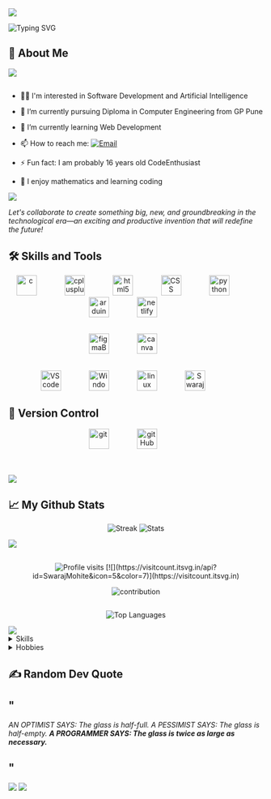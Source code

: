 <img src="https://capsule-render.vercel.app/api?&color=gradient&height=350&section=header&text=Hey,%20👋%20I%20am%20Swaraj!&fontSize=75&animation=fadeIn&textColor=white">


![Typing SVG](https://readme-typing-svg.herokuapp.com/?lines=A%20full%20time%20learner%20and%20programmer.;%20A%20Computer%20Engineering%20Student.&font=italic&fontSize=50&color=FF4500&fontWeight=bold)


## 🚀 About Me

<img src="https://user-images.githubusercontent.com/73097560/115834477-dbab4500-a447-11eb-908a-139a6edaec5c.gif">

## 

- 👩‍💻 I'm interested in Software Development and Artificial Intelligence 

- 🌱 I’m currently pursuing Diploma in Computer Engineering from GP Pune

- 👀 I’m currently learning Web Development

- 📫 How to reach me:   [![Email](https://img.shields.io/badge/Mail-004788?style=for-the-badge&logo=gmail&logoColor=red)](mailto:swarajmohite16@gmail.com)

- ⚡ Fun fact: I am probably 16 years old CodeEnthusiast

- 🧠 I enjoy mathematics and learning coding

<img src="https://user-images.githubusercontent.com/73097560/115834477-dbab4500-a447-11eb-908a-139a6edaec5c.gif">

<i>Let's collaborate to create something big, new, and groundbreaking in the technological era—an exciting and productive invention that will redefine the future!</i>

##


## 🛠 Skills and Tools

 <p align= "center">

  <img src="https://user-images.githubusercontent.com/25181517/192106070-46255bcf-65e6-4c6b-a296-bf8d0d8fb2a7.png" alt="c" width="40" height="40"/>
   &nbsp&nbsp&nbsp&nbsp&nbsp&nbsp&nbsp&nbsp&nbsp&nbsp&nbsp&nbsp
   <img src ="https://user-images.githubusercontent.com/25181517/192106073-90fffafe-3562-4ff9-a37e-c77a2da0ff58.png" alt="cplusplus" width="40" height="40"/>
   &nbsp&nbsp&nbsp&nbsp&nbsp&nbsp&nbsp&nbsp&nbsp&nbsp&nbsp&nbsp
  <img src="https://user-images.githubusercontent.com/25181517/192158954-f88b5814-d510-4564-b285-dff7d6400dad.png" alt="html5" width="40" height="40"/>
   &nbsp&nbsp&nbsp&nbsp&nbsp&nbsp&nbsp&nbsp&nbsp&nbsp&nbsp&nbsp
  <img src="https://user-images.githubusercontent.com/25181517/183898674-75a4a1b1-f960-4ea9-abcb-637170a00a75.png" alt="CSS" width="40" height="40"/>
   &nbsp&nbsp&nbsp&nbsp&nbsp&nbsp&nbsp&nbsp&nbsp&nbsp&nbsp&nbsp
   <img src="https://user-images.githubusercontent.com/25181517/183423507-c056a6f9-1ba8-4312-a350-19bcbc5a8697.png" alt="pythonBasics" width="40" height="40"/>
   &nbsp&nbsp&nbsp&nbsp&nbsp&nbsp&nbsp&nbsp&nbsp&nbsp&nbsp&nbsp
   <img src="https://github.com/marwin1991/profile-technology-icons/assets/136815194/a57a85ba-e2dd-4036-85b6-7e1532391627" alt="arduinoUNO" width="40" height="40"/>
   &nbsp&nbsp&nbsp&nbsp&nbsp&nbsp&nbsp&nbsp&nbsp&nbsp&nbsp&nbsp 
   <img src="https://encrypted-tbn0.gstatic.com/images?q=tbn:ANd9GcQrvwgpiqc9FrNeVcW-NQekpPIwIcktyys_nw&s" alt="netlify" width="40" height="40"/>
   &nbsp&nbsp&nbsp&nbsp&nbsp&nbsp&nbsp&nbsp&nbsp&nbsp&nbsp&nbsp 
   </p>
   
   ##
   <p align= " center">
   <img src="https://user-images.githubusercontent.com/25181517/189715289-df3ee512-6eca-463f-a0f4-c10d94a06b2f.png" alt="figmaBasics" width="40" height="40"/>
   &nbsp&nbsp&nbsp&nbsp&nbsp&nbsp&nbsp&nbsp&nbsp&nbsp&nbsp&nbsp
   <img src="https://github-production-user-asset-6210df.s3.amazonaws.com/136815194/253220886-02494c7c-de6a-43a6-9293-6369696842ed.png" alt="canva" width="40" height="40"/>
   &nbsp&nbsp&nbsp&nbsp&nbsp&nbsp&nbsp&nbsp&nbsp&nbsp&nbsp&nbsp </p>
   
   ##
   <p align= " center">
   <img src="https://user-images.githubusercontent.com/25181517/192108891-d86b6220-e232-423a-bf5f-90903e6887c3.png" alt="VScode" width="40" height="40"/>
   &nbsp&nbsp&nbsp&nbsp&nbsp&nbsp&nbsp&nbsp&nbsp&nbsp&nbsp&nbsp
   <img src="https://user-images.githubusercontent.com/25181517/186884150-05e9ff6d-340e-4802-9533-2c3f02363ee3.png" alt="Windows" width="40" height="40"/>
   &nbsp&nbsp&nbsp&nbsp&nbsp&nbsp&nbsp&nbsp&nbsp&nbsp&nbsp&nbsp
   <img src="https://github.com/marwin1991/profile-technology-icons/assets/76662862/2481dc48-be6b-4ebb-9e8c-3b957efe69fa" alt="linux" width="40" height="40"/>
   &nbsp&nbsp&nbsp&nbsp&nbsp&nbsp&nbsp&nbsp&nbsp&nbsp&nbsp&nbsp
    <a href="https://replit.com/@swarajmohite16" target="blank"><img src="https://upload.wikimedia.org/wikipedia/commons/thumb/7/78/New_Replit_Logo.svg/1200px-New_Replit_Logo.svg.png" alt="SwarajMohite_replit" height="40" width="40" /></a>
 &nbsp&nbsp&nbsp&nbsp&nbsp&nbsp&nbsp&nbsp&nbsp&nbsp&nbsp&nbsp
</p>

## 🧰 Version Control
<p align="center">
  <img src="https://user-images.githubusercontent.com/25181517/192108372-f71d70ac-7ae6-4c0d-8395-51d8870c2ef0.png" alt="git" width="40" height="40"/>
   &nbsp&nbsp&nbsp&nbsp&nbsp&nbsp&nbsp&nbsp&nbsp&nbsp&nbsp&nbsp
  <img src="https://user-images.githubusercontent.com/25181517/192108374-8da61ba1-99ec-41d7-80b8-fb2f7c0a4948.png" alt="gitHub" width="40" height="40"/>
   &nbsp&nbsp&nbsp&nbsp&nbsp&nbsp&nbsp&nbsp&nbsp&nbsp&nbsp&nbsp
</p>


<br><br>
<img src="https://user-images.githubusercontent.com/73097560/115834477-dbab4500-a447-11eb-908a-139a6edaec5c.gif">
## 📈 My Github Stats
 <p align= " center">
  <img src="https://github-readme-streak-stats.herokuapp.com/?user=SwarajMohite&show_icons=true&locale=en&theme=dark" alt="Streak">
  <img src="https://github-readme-stats.vercel.app/api?username=SwarajMohite&show_icons=true&locale=en&theme=dark" alt="Stats">
  </p>
<img src="https://user-images.githubusercontent.com/73097560/115834477-dbab4500-a447-11eb-908a-139a6edaec5c.gif">

##
<p align= " center"> 
  <img src="https://komarev.com/ghpvc/?username=SwarajMohite&label=Profile%20Visit&color=0e75b6&style=flat&show_icons=true&locale=en&theme=dark" alt="Profile visits">
[![](https://visitcount.itsvg.in/api?id=SwarajMohite&icon=5&color=7)](https://visitcount.itsvg.in)
</p>


  <p align= " center">
  <img align= " center" src="https://github-contributor-stats.vercel.app/api?username=SwarajMohite&layout=compact&show_icons=true&locale=en&theme=dark&combine_all_yearly_contributions=true"alt="contribution">
</p>

##

  <p align= " center">
  <img align= " center" src="https://github-readme-stats.vercel.app/api/top-langs?username=SwarajMohite&layout=compact&show_icons=true&locale=en&theme=dark" alt="Top Languages">
</p>
<img src="https://user-images.githubusercontent.com/73097560/115834477-dbab4500-a447-11eb-908a-139a6edaec5c.gif">



  <details>
  <summary>Skills</summary>

- Problem Solving
- Researching & Learning
- Web page designing
- Anchoring 
</details>

<details>
  <summary>Hobbies</summary>
</br> 
 -  📚 Writing & Reading <br>
 -  🎧 Listening to Music <br>
 -  👨🏻‍💻 Learning <br>
 -  🔁 Drawing and Painting <br>
</details>


## ✍️ Random Dev Quote
## "
 
<i>AN OPTIMIST SAYS: The glass is half-full. A PESSIMIST SAYS: The glass is half-empty. <b>A PROGRAMMER SAYS: The glass is twice as large as necessary. </b></i>

## "


<img src="https://user-images.githubusercontent.com/73097560/115834477-dbab4500-a447-11eb-908a-139a6edaec5c.gif">



<img src="https://capsule-render.vercel.app/api?&section=header&animation=fadeIn&height=150">

 
                
            
